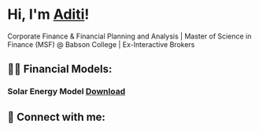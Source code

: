 # Hi, I'm <a href="https://www.linkedin.com/in/aditi-tiwari-aat/">Aditi</a>! 
  
Corporate Finance & Financial Planning and Analysis | Master of Science in Finance (MSF) @ Babson College | Ex-Interactive Brokers

## 👨‍💻 Financial Models:
### Solar Energy Model [Download](https://github.com/aditiatiwari/aditiatiwari/raw/main/Solar%20Model.xlsx)

## 🤳 Connect with me:


